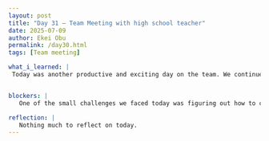 ```yaml
---
layout: post
title: "Day 31 – Team Meeting with high school teacher"
date: 2025-07-09
author: Ekei Obu 
permalink: /day30.html
tags: [Team meeting]

what_i_learned: |
 Today was another productive and exciting day on the team. We continued working on transferring information to Overleaf for our project, getting closer to seeing the full report come together. The more we organize the          content, the more everything is beginning to take shape.


blockers: |
   One of the small challenges we faced today was figuring out how to create hyperlinks on the Overleaf platform. We haven’t quite figured it out yet, but we’re working on it and should have it sorted soon.

reflection: |
   Nothing much to reflect on today.
---
```


